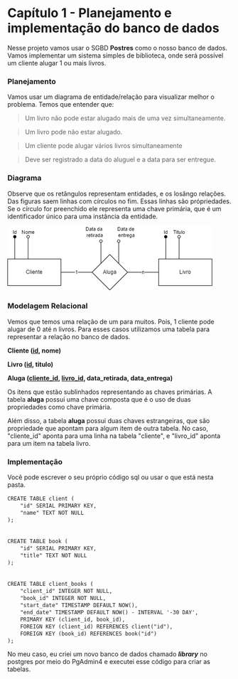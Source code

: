 # Capítulo 1 - Planejamento e implementação do banco de dados

Nesse projeto vamos usar o SGBD __Postres__ como o nosso banco de dados. Vamos implementar um sistema simples de
biblioteca, onde será possível um cliente alugar 1 ou mais livros.

### Planejamento
Vamos usar um diagrama de entidade/relação para visualizar melhor o problema. Temos que entender que:
> Um livro não pode estar alugado mais de uma vez simultaneamente.
 
> Um livro pode não estar alugado.
  
> Um cliente pode alugar vários livros simultaneamente
 
> Deve ser registrado a data do aluguel e a data para ser entregue.

### Diagrama
Observe que os retângulos representam entidades, e os losângo relações. Das figuras saem linhas com círculos
no fim. Essas linhas são própriedades. Se o círculo for preenchido ele representa uma chave primária, que é um
identificador único para uma instância da entidade.

![Diagrama](./../Diagramas/Diagrama_entidade-relação.png)


### Modelagem Relacional

Vemos que temos uma relação de um para muitos. Pois, 1 cliente pode alugar de 0 até n livros. Para esses
casos utilizamos uma tabela para representar a relação no banco de dados.

__Cliente (<ins>id</ins>, nome)__

__Livro (<ins>id</ins>, titulo)__

__Aluga (<ins>cliente_id</ins>, <ins>livro_id</ins>, data_retirada, data_entrega)__

Os itens que estão sublinhados representando as chaves primárias. A tabela __aluga__ possui uma chave composta
que é o uso de duas propriedades como chave primária.

Além disso, a tabela __aluga__ possui duas chaves estrangeiras, que são propriedade que apontam para algum item de
outra tabela. No caso, "cliente_id" aponta para uma linha na tabela "cliente", e "livro_id" aponta para um item na
tabela livro.


### Implementação
Você pode escrever o seu próprio código sql ou usar o que está nesta pasta.

    CREATE TABLE client (
        "id" SERIAL PRIMARY KEY,
        "name" TEXT NOT NULL
    );


    CREATE TABLE book (
        "id" SERIAL PRIMARY KEY,
        "title" TEXT NOT NULL
    );


    CREATE TABLE client_books (
        "client_id" INTEGER NOT NULL,
        "book_id" INTEGER NOT NULL,
        "start_date" TIMESTAMP DEFAULT NOW(),
        "end_date" TIMESTAMP DEFAULT NOW() - INTERVAL '-30 DAY',
        PRIMARY KEY (client_id, book_id),
        FOREIGN KEY (client_id) REFERENCES client("id"),
        FOREIGN KEY (book_id) REFERENCES book("id")
    );

No meu caso, eu criei um novo banco de dados chamado ___library___ no postgres por meio do PgAdmin4
e executei esse código para criar as tabelas.
